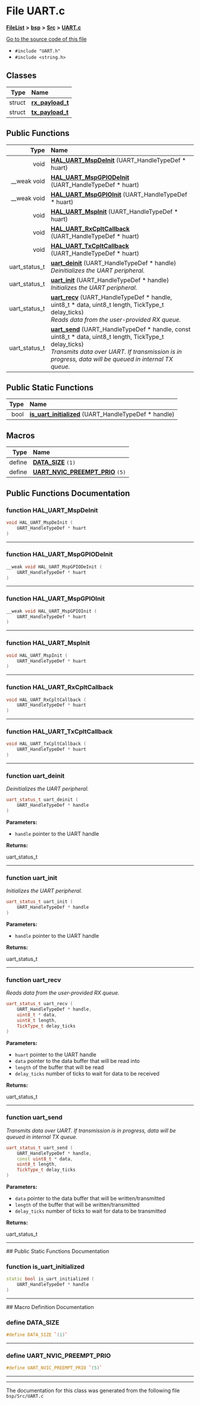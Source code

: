 

# File UART.c



[**FileList**](files.md) **>** [**bsp**](dir_3c5459f7c179b79c90e2565474bb2856.md) **>** [**Src**](dir_160128b01eb7e6b2a554f83ab5d45f5a.md) **>** [**UART.c**](_u_a_r_t_8c.md)

[Go to the source code of this file](_u_a_r_t_8c_source.md)



* `#include "UART.h"`
* `#include <string.h>`















## Classes

| Type | Name |
| ---: | :--- |
| struct | [**rx\_payload\_t**](structrx__payload__t.md) <br> |
| struct | [**tx\_payload\_t**](structtx__payload__t.md) <br> |






















## Public Functions

| Type | Name |
| ---: | :--- |
|  void | [**HAL\_UART\_MspDeInit**](#function-hal_uart_mspdeinit) (UART\_HandleTypeDef \* huart) <br> |
|  \_\_weak void | [**HAL\_UART\_MspGPIODeInit**](#function-hal_uart_mspgpiodeinit) (UART\_HandleTypeDef \* huart) <br> |
|  \_\_weak void | [**HAL\_UART\_MspGPIOInit**](#function-hal_uart_mspgpioinit) (UART\_HandleTypeDef \* huart) <br> |
|  void | [**HAL\_UART\_MspInit**](#function-hal_uart_mspinit) (UART\_HandleTypeDef \* huart) <br> |
|  void | [**HAL\_UART\_RxCpltCallback**](#function-hal_uart_rxcpltcallback) (UART\_HandleTypeDef \* huart) <br> |
|  void | [**HAL\_UART\_TxCpltCallback**](#function-hal_uart_txcpltcallback) (UART\_HandleTypeDef \* huart) <br> |
|  uart\_status\_t | [**uart\_deinit**](#function-uart_deinit) (UART\_HandleTypeDef \* handle) <br>_Deinitializes the UART peripheral._  |
|  uart\_status\_t | [**uart\_init**](#function-uart_init) (UART\_HandleTypeDef \* handle) <br>_Initializes the UART peripheral._  |
|  uart\_status\_t | [**uart\_recv**](#function-uart_recv) (UART\_HandleTypeDef \* handle, uint8\_t \* data, uint8\_t length, TickType\_t delay\_ticks) <br>_Reads data from the user-provided RX queue._  |
|  uart\_status\_t | [**uart\_send**](#function-uart_send) (UART\_HandleTypeDef \* handle, const uint8\_t \* data, uint8\_t length, TickType\_t delay\_ticks) <br>_Transmits data over UART. If transmission is in progress, data will be queued in internal TX queue._  |


## Public Static Functions

| Type | Name |
| ---: | :--- |
|  bool | [**is\_uart\_initialized**](#function-is_uart_initialized) (UART\_HandleTypeDef \* handle) <br> |

























## Macros

| Type | Name |
| ---: | :--- |
| define  | [**DATA\_SIZE**](_u_a_r_t_8c.md#define-data_size)  `(1)`<br> |
| define  | [**UART\_NVIC\_PREEMPT\_PRIO**](_u_a_r_t_8c.md#define-uart_nvic_preempt_prio)  `(5)`<br> |

## Public Functions Documentation




### function HAL\_UART\_MspDeInit 

```C++
void HAL_UART_MspDeInit (
    UART_HandleTypeDef * huart
) 
```




<hr>



### function HAL\_UART\_MspGPIODeInit 

```C++
__weak void HAL_UART_MspGPIODeInit (
    UART_HandleTypeDef * huart
) 
```




<hr>



### function HAL\_UART\_MspGPIOInit 

```C++
__weak void HAL_UART_MspGPIOInit (
    UART_HandleTypeDef * huart
) 
```




<hr>



### function HAL\_UART\_MspInit 

```C++
void HAL_UART_MspInit (
    UART_HandleTypeDef * huart
) 
```




<hr>



### function HAL\_UART\_RxCpltCallback 

```C++
void HAL_UART_RxCpltCallback (
    UART_HandleTypeDef * huart
) 
```




<hr>



### function HAL\_UART\_TxCpltCallback 

```C++
void HAL_UART_TxCpltCallback (
    UART_HandleTypeDef * huart
) 
```




<hr>



### function uart\_deinit 

_Deinitializes the UART peripheral._ 
```C++
uart_status_t uart_deinit (
    UART_HandleTypeDef * handle
) 
```





**Parameters:**


* `handle` pointer to the UART handle 



**Returns:**

uart\_status\_t 





        

<hr>



### function uart\_init 

_Initializes the UART peripheral._ 
```C++
uart_status_t uart_init (
    UART_HandleTypeDef * handle
) 
```





**Parameters:**


* `handle` pointer to the UART handle 



**Returns:**

uart\_status\_t 





        

<hr>



### function uart\_recv 

_Reads data from the user-provided RX queue._ 
```C++
uart_status_t uart_recv (
    UART_HandleTypeDef * handle,
    uint8_t * data,
    uint8_t length,
    TickType_t delay_ticks
) 
```





**Parameters:**


* `huart` pointer to the UART handle 
* `data` pointer to the data buffer that will be read into 
* `length` of the buffer that will be read 
* `delay_ticks` number of ticks to wait for data to be received 



**Returns:**

uart\_status\_t 





        

<hr>



### function uart\_send 

_Transmits data over UART. If transmission is in progress, data will be queued in internal TX queue._ 
```C++
uart_status_t uart_send (
    UART_HandleTypeDef * handle,
    const uint8_t * data,
    uint8_t length,
    TickType_t delay_ticks
) 
```





**Parameters:**


* `data` pointer to the data buffer that will be written/transmitted 
* `length` of the buffer that will be written/transmitted 
* `delay_ticks` number of ticks to wait for data to be transmitted 



**Returns:**

uart\_status\_t 





        

<hr>
## Public Static Functions Documentation




### function is\_uart\_initialized 

```C++
static bool is_uart_initialized (
    UART_HandleTypeDef * handle
) 
```




<hr>
## Macro Definition Documentation





### define DATA\_SIZE 

```C++
#define DATA_SIZE `(1)`
```




<hr>



### define UART\_NVIC\_PREEMPT\_PRIO 

```C++
#define UART_NVIC_PREEMPT_PRIO `(5)`
```




<hr>

------------------------------
The documentation for this class was generated from the following file `bsp/Src/UART.c`

